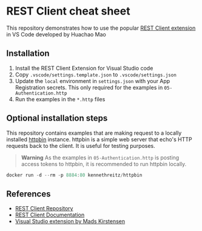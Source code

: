 # REST Client cheat sheet

This repository demonstrates how to use the popular [REST Client extension](https://marketplace.visualstudio.com/items?itemName=humao.rest-client) in VS Code developed by Huachao Mao

## Installation
1. Install the REST Client Extension for Visual Studio code
2. Copy `.vscode/settings.template.json` to `.vscode/settings.json`
3. Update the `local` environment in `settings.json` with your App Registration secrets. This only required for the examples in `05-Authentication.http`
4. Run the examples in the `*.http` files

## Optional installation steps
This repository contains examples that are making request to a locally installed [httpbin](https://httpbin.org/) instance. 
httpbin is a simple web server that echo's HTTP requests back to the client. It is useful for testing purposes.

> **Warning**
> As the examples in `05-Authentication.http` is posting access tokens to httpbin, it is recommended to run httpbin locally.

```powershell
docker run -d --rm -p 8884:80 kennethreitz/httpbin
```

## References
- [REST Client Repository](https://github.com/Huachao/vscode-restclient#environment-variables)
- [REST Client Documentation](https://github.com/Huachao/vscode-restclient#readme)
- [Visual Studio extension by Mads Kirstensen](https://marketplace.visualstudio.com/items?itemName=MadsKristensen.RestClient)